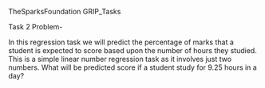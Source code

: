 TheSparksFoundation
GRIP_Tasks

Task 2 Problem-

In this regression task we will predict the percentage of marks that a student is expected 
to score based upon the number of hours they studied. This is a simple linear number 
regression task as it involves just two numbers.
What will be predicted score if a student study for 9.25 hours in a day?

